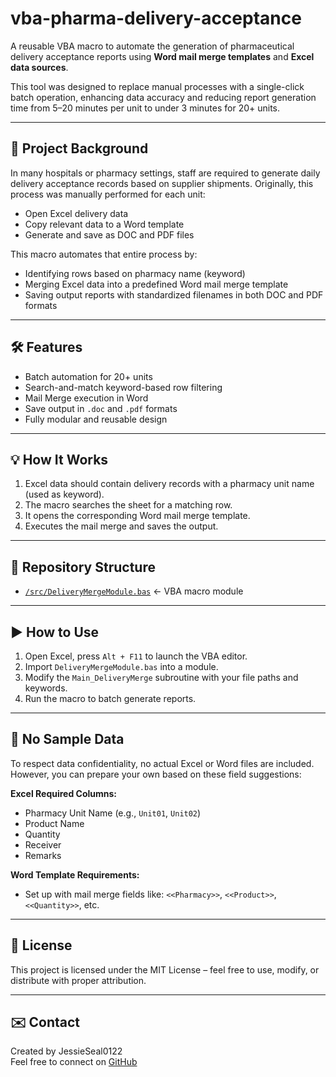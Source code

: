 # vba-pharma-delivery-acceptance

A reusable VBA macro to automate the generation of pharmaceutical delivery acceptance reports using **Word mail merge templates** and **Excel data sources**.

This tool was designed to replace manual processes with a single-click batch operation, enhancing data accuracy and reducing report generation time from 5–20 minutes per unit to under 3 minutes for 20+ units.

---

## 📌 Project Background

In many hospitals or pharmacy settings, staff are required to generate daily delivery acceptance records based on supplier shipments. Originally, this process was manually performed for each unit:

- Open Excel delivery data  
- Copy relevant data to a Word template  
- Generate and save as DOC and PDF files  

This macro automates that entire process by:
- Identifying rows based on pharmacy name (keyword)
- Merging Excel data into a predefined Word mail merge template
- Saving output reports with standardized filenames in both DOC and PDF formats

---

## 🛠 Features

- Batch automation for 20+ units
- Search-and-match keyword-based row filtering
- Mail Merge execution in Word
- Save output in `.doc` and `.pdf` formats
- Fully modular and reusable design

---

## 💡 How It Works

1. Excel data should contain delivery records with a pharmacy unit name (used as keyword).
2. The macro searches the sheet for a matching row.
3. It opens the corresponding Word mail merge template.
4. Executes the mail merge and saves the output.

---

## 📁 Repository Structure
- [`/src/DeliveryMergeModule.bas`](./src/DeliveryMergeModule.bas) ← VBA macro module

---

## ▶️ How to Use

1. Open Excel, press `Alt + F11` to launch the VBA editor.  
2. Import `DeliveryMergeModule.bas` into a module.  
3. Modify the `Main_DeliveryMerge` subroutine with your file paths and keywords.  
4. Run the macro to batch generate reports.  

---

## 🚫 No Sample Data

To respect data confidentiality, no actual Excel or Word files are included.  
However, you can prepare your own based on these field suggestions:

**Excel Required Columns:**
- Pharmacy Unit Name (e.g., `Unit01`, `Unit02`)
- Product Name
- Quantity
- Receiver
- Remarks

**Word Template Requirements:**
- Set up with mail merge fields like: `<<Pharmacy>>`, `<<Product>>`, `<<Quantity>>`, etc.

---

## 🧩 License

This project is licensed under the MIT License – feel free to use, modify, or distribute with proper attribution.

---

## ✉️ Contact

Created by JessieSeal0122  
Feel free to connect on [GitHub](https://github.com/JessieSeal0122)
